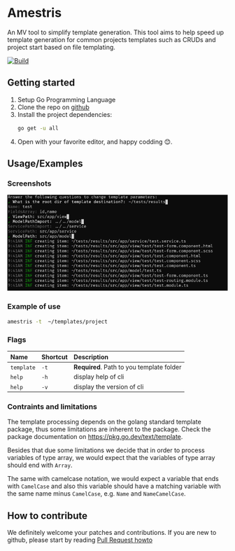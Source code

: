 
# Amestris

An MV tool to simplify template generation. This tool aims to help speed up template generation for common projects templates such as CRUDs and project start based on file templating.

[![Build](https://github.com/mv-sistemas/amestris/actions/workflows/build.yml/badge.svg)](https://github.com/mv-sistemas/amestris/actions/workflows/build.yml)
## Getting started
1. Setup Go Programming Language
1. Clone the repo on [github](https://github.com/mv-sistemas/amestris)
1. Install the project dependencies:
    ```bash
    go get -u all
    ```
1. Open with your favorite editor, and happy codding 😊.
    
    
## Usage/Examples

### Screenshots
![sample usage](./assets/images/sample.png)


### Example of use
``` bash
amestris -t  ~/templates/project
```

### Flags
| Name       | Shortcut | Description                               |
| :--------- | :------- | :-------------------------                |
| `template` | `-t`     | **Required**. Path to you template folder |
| `help`     | `-h`     | display help of cli                       |
| `help`     | `-v`     | display the version of cli                |

### Contraints and limitations
The template processing depends on the golang standard template package, thus some limitations are inherent to the package. Check the package documentation on https://pkg.go.dev/text/template. 

Besides that due some limitations we decide that in order to process variables of type array, we would expect that the variables of type array should end with `Array`. 

The same with camelcase notation, we would expect a variable that ends with `CamelCase` and also this variable should have a matching variable with the same name minus `CamelCase`, e.g. `Name` and `NameCamelCase`.


## How to contribute

We definitely welcome your patches and contributions. If you are new to github, please start by reading [Pull Request howto](https://help.github.com/articles/about-pull-requests/)

